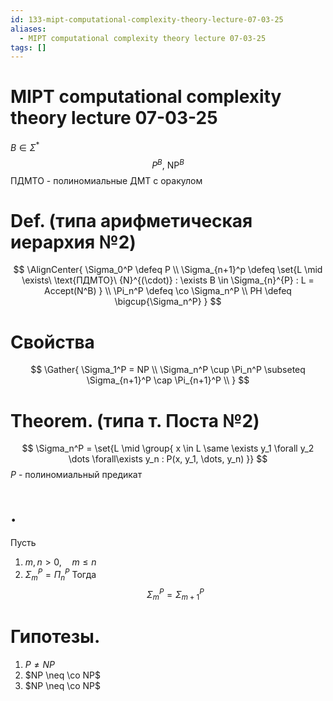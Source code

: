 ```yaml
---
id: 133-mipt-computational-complexity-theory-lecture-07-03-25
aliases:
  - MIPT computational complexity theory lecture 07-03-25
tags: []
---
```


# MIPT computational complexity theory lecture 07-03-25
$B \in \Sigma^*$
$$
P^B,\ \text{NP}^B
$$
ПДМТО - полиномиальные ДМТ с оракулом

# Def. (типа арифметическая иерархия №2)

$$
\AlignCenter{
\Sigma_0^P \defeq P \\
\Sigma_{n+1}^p \defeq \set{L \mid \exists\ \text{ПДМТО}\ {N}^{(\cdot)} : 
\exists B \in \Sigma_{n}^{P} : L = Accept(N^B)
} \\
\Pi_n^P \defeq \co \Sigma_n^P \\
PH \defeq \bigcup{\Sigma_n^P}
}
$$

# Свойства

$$
\Gather{
\Sigma_1^P = NP \\
\Sigma_n^P \cup \Pi_n^P \subseteq \Sigma_{n+1}^P \cap \Pi_{n+1}^P \\
}
$$

# Theorem. (типа т. Поста №2)
$$
\Sigma_n^P = \set{L \mid \group{
x \in L \same 
\exists y_1 \forall y_2 \dots \forall\exists y_n : P(x, y_1, \dots, y_n)
}}
$$
$P$ - полиномиальный предикат

# .
Пусть
1. $m,n > 0,\quad m \le n$
2. $\Sigma_m^P = \Pi_n^P$
Тогда
$$
\Sigma_m^P = \Sigma_{m+1}^P
$$

# Гипотезы.
1. $P \neq NP$
2. $NP \neq \co NP$
3. $NP \neq \co NP$
